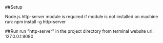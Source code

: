 ##Setup

Node.js http-server module is required
if module is not installed on machine run:
npm install -g http-server

##Run
run "http-server" in the project directory from terminal
website url: 127.0.0.1:8080
